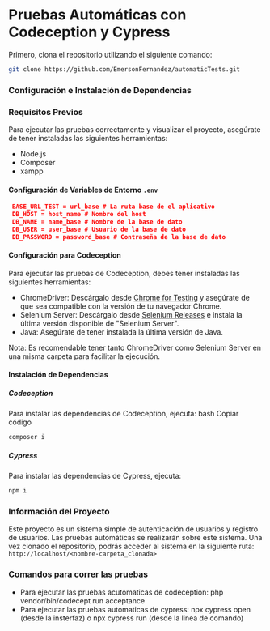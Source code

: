 # Pruebas Automáticas con Codeception y Cypress

Primero, clona el repositorio utilizando el siguiente comando:

```bash
git clone https://github.com/EmersonFernandez/automaticTests.git
````
### Configuración e Instalación de Dependencias

### Requisitos Previos
Para ejecutar las pruebas correctamente y visualizar el proyecto, asegúrate de tener instaladas las siguientes herramientas:
- Node.js
- Composer
- xampp

#### Configuración de Variables de Entorno `.env `
 ```json
  BASE_URL_TEST = url_base # La ruta base de el aplicativo
  DB_HOST = host_name # Nombre del host 
  DB_NAME = name_base # Nombre de la base de dato
  DB_USER = user_base # Usuario de la base de dato
  DB_PASSWORD = password_base # Contraseña de la base de dato
````

#### Configuración para Codeception
Para ejecutar las pruebas de Codeception, debes tener instaladas las siguientes herramientas:
 - ChromeDriver: Descárgalo desde [Chrome for Testing](https://googlechromelabs.github.io/chrome-for-testing/) y asegúrate de que sea compatible con la versión de tu navegador Chrome.
 - Selenium Server: Descárgalo desde [Selenium Releases](https://github.com/SeleniumHQ/selenium/releases) e instala la última versión disponible de "Selenium Server".
 - Java: Asegúrate de tener instalada la última versión de Java.
   
Nota: Es recomendable tener tanto ChromeDriver como Selenium Server en una misma carpeta para facilitar la ejecución.

#### Instalación de Dependencias
##### Codeception
Para instalar las dependencias de Codeception, ejecuta:
bash
Copiar código

```bash
composer i
````
##### Cypress
Para instalar las dependencias de Cypress, ejecuta:
```bash
npm i
````

### Información del Proyecto
Este proyecto es un sistema simple de autenticación de usuarios y registro de usuarios. Las pruebas automáticas se realizarán sobre este sistema.
Una vez clonado el repositorio, podrás acceder al sistema en la siguiente ruta: `http://localhost/<nombre-carpeta_clonada>`

### Comandos para correr las pruebas
- Para ejecutar las pruebas acutomaticas de codeception: php vendor/bin/codecept run acceptance
- Para ejecutar las pruebas automaticas de cypress: npx cypress open (desde la insterfaz) o npx cypress run (desde la linea de comando)
